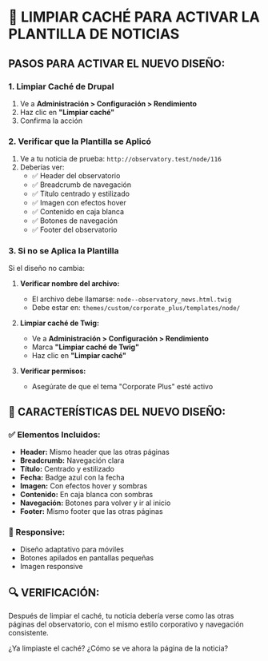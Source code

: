 # 🔧 LIMPIAR CACHÉ PARA ACTIVAR LA PLANTILLA DE NOTICIAS

## **PASOS PARA ACTIVAR EL NUEVO DISEÑO:**

### **1. Limpiar Caché de Drupal**
1. Ve a **Administración > Configuración > Rendimiento**
2. Haz clic en **"Limpiar caché"**
3. Confirma la acción

### **2. Verificar que la Plantilla se Aplicó**
1. Ve a tu noticia de prueba: `http://observatory.test/node/116`
2. Deberías ver:
   - ✅ Header del observatorio
   - ✅ Breadcrumb de navegación
   - ✅ Título centrado y estilizado
   - ✅ Imagen con efectos hover
   - ✅ Contenido en caja blanca
   - ✅ Botones de navegación
   - ✅ Footer del observatorio

### **3. Si no se Aplica la Plantilla**
Si el diseño no cambia:

1. **Verificar nombre del archivo:**
   - El archivo debe llamarse: `node--observatory_news.html.twig`
   - Debe estar en: `themes/custom/corporate_plus/templates/node/`

2. **Limpiar caché de Twig:**
   - Ve a **Administración > Configuración > Rendimiento**
   - Marca **"Limpiar caché de Twig"**
   - Haz clic en **"Limpiar caché"**

3. **Verificar permisos:**
   - Asegúrate de que el tema "Corporate Plus" esté activo

## **🎨 CARACTERÍSTICAS DEL NUEVO DISEÑO:**

### **✅ Elementos Incluidos:**
- **Header:** Mismo header que las otras páginas
- **Breadcrumb:** Navegación clara
- **Título:** Centrado y estilizado
- **Fecha:** Badge azul con la fecha
- **Imagen:** Con efectos hover y sombras
- **Contenido:** En caja blanca con sombras
- **Navegación:** Botones para volver y ir al inicio
- **Footer:** Mismo footer que las otras páginas

### **📱 Responsive:**
- Diseño adaptativo para móviles
- Botones apilados en pantallas pequeñas
- Imagen responsive

## **🔍 VERIFICACIÓN:**

Después de limpiar el caché, tu noticia debería verse como las otras páginas del observatorio, con el mismo estilo corporativo y navegación consistente.

¿Ya limpiaste el caché? ¿Cómo se ve ahora la página de la noticia?
